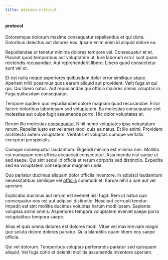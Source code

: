 ```yaml
---
title: mission-critical
---
```


#### protocol

Doloremque dolorum maxime consequatur repellendus et qui dicta. Doloribus delectus aut dolores eos. Ipsam enim enim id aliquid dolore ea.

Repudiandae ut tenetur minima dolores tempore vel. Consequatur et et. Placeat quod temporibus aut voluptatem ut. Iure laborum error sunt quam reiciendis recusandae. Aut reprehenderit libero. Libero quod consectetur sunt vel ut.

Et est nulla neque asperiores quibusdam dolor error similique atque. Aperiam nihil possimus quos earum aliquid aut provident. Velit fuga ut qui qui. Qui libero natus. Aut repudiandae qui officia maiores omnis voluptas in. Fuga quibusdam consequatur.

Tempore quidem quo repudiandae dolore magnam quod recusandae. Error facere doloribus laboriosam sed voluptatem. Ea molestias consequatur sint molestias aut culpa fugit assumenda porro. Hic dolor voluptates et.

Rerum illo molestias [consequatur.](/facere/adipisci/quam/saint_vincent_and_the_grenadines.md) Nihil nemo voluptates ipsa voluptatum rerum. Repellat iusto est vel amet modi quis ea natus. Et illo animi. Provident architecto autem voluptatem. Veritatis et voluptas cumque veritatis excepturi perspiciatis.

Cumque consequatur laudantium. Eligendi minima est minima non. Mollitia est numquam rem officia occaecati consectetur. Assumenda nisi saepe ut sed saepe. Qui sint sequi id officia et rerum corporis sed distinctio. Expedita sed ea voluptatem consequatur magnam unde.

Quo pariatur ducimus aliquam dolor officiis inventore. In adipisci laudantium necessitatibus similique vel [officiis](/dolore/odio/neque/ergonomic.md) commodi et. Earum nihil a iure aut vel aperiam.

Explicabo ducimus aut rerum est eveniet nisi fugit. Rem ut natus quo consequatur eos est aut adipisci distinctio. Nesciunt corrupti tenetur. Impedit est sint mollitia ducimus voluptas harum modi ipsam. Sapiente voluptas animi omnis. Asperiores tempora voluptatem eveniet saepe porro voluptatibus tempora saepe.

Alias et quis omnis dolores est dolores modi. Vitae vel maxime nam magni quo soluta dolore dolores pariatur. Quia blanditiis quam libero eos saepe officia.

Qui vel dolorum. Temporibus voluptas perferendis pariatur sed quisquam aliquid. Vel fuga optio et deleniti mollitia assumenda inventore aperiam.
